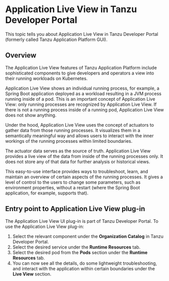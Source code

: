 # Application Live View in Tanzu Developer Portal

This topic tells you about Application Live View in Tanzu Developer Portal
(formerly called Tanzu Application Platform GUI).

## <a id="overview"></a> Overview

The Application Live View features of Tanzu Application Platform include sophisticated components
to give developers and operators a view into their running workloads on Kubernetes.

Application Live View shows an individual running process, for example, a Spring Boot application
deployed as a workload resulting in a JVM process running inside of a pod.
This is an important concept of Application Live View: only running processes are recognized by
Application Live View.
If there is not a running process inside of a running pod, Application Live View does not show anything.

Under the hood, Application Live View uses the concept of actuators to gather data from
those running processes.
It visualizes them in a semantically meaningful way and allows users to interact with the inner
workings of the running processes within limited boundaries.

The actuator data serves as the source of truth. Application Live View provides a live view of the data from inside of the running processes only.
It does not store any of that data for further analysis or historical views.

This easy-to-use interface provides ways to troubleshoot, learn, and maintain an overview of certain aspects of the running processes.
It gives a level of control to the users to change some parameters, such as environment properties,
without a restart (where the Spring Boot application, for example, supports that).

## <a id="plug-in-entry-point"></a> Entry point to Application Live View plug-in

The Application Live View UI plug-in is part of Tanzu Developer Portal.
To use the Application Live View plug-in:

1. Select the relevant component under the **Organization Catalog** in Tanzu Developer Portal.
1. Select the desired service under the **Runtime Resources** tab.
1. Select the desired pod from the **Pods** section under the **Runtime Resources** tab.
1. You can now see all the details, do some lightweight troubleshooting, and interact with the application within certain boundaries under the **Live View** section.
